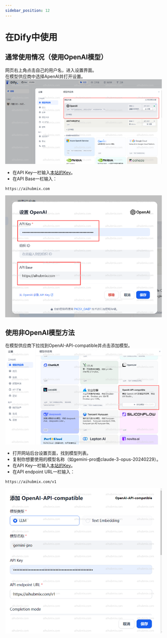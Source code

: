 ```yaml
---
sidebar_position: 12
---
```


# 在Dify中使用

## 通常使用情况（使用OpenAI模型）
网页右上角点击自己的用户名，进入设置界面。  
在模型供应商中选择ApenAI并打开设置。  
![图片](../media/dify1.png) 
- 在API Key一栏输入[本站的Key](https://aihubmix.com/token)。  
- 在API Base一栏输入：
```
https://aihubmix.com
```  
![图片](../media/dify2.png) 

## 使用非OpenAI模型方法  
在模型供应商下拉找到OpenAI-API-compatible并点击添加模型。  
![图片](../media/dify3.png)
- 打开网站后台设置页面，找到模型列表。
- 复制你想要使用的模型名称（如gemini-pro或claude-3-opus-20240229）。
- 在API Key一栏输入[本站的Key](https://aihubmix.com/token)。  
- 在API endpoint URL一栏输入：
```
https://aihubmix.com/v1
```  
![图片](../media/dify4.png)